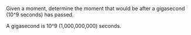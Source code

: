 Given a moment, determine the moment that would be after a gigasecond
(10^9 seconds) has passed.

A gigasecond is 10^9 (1,000,000,000) seconds.
